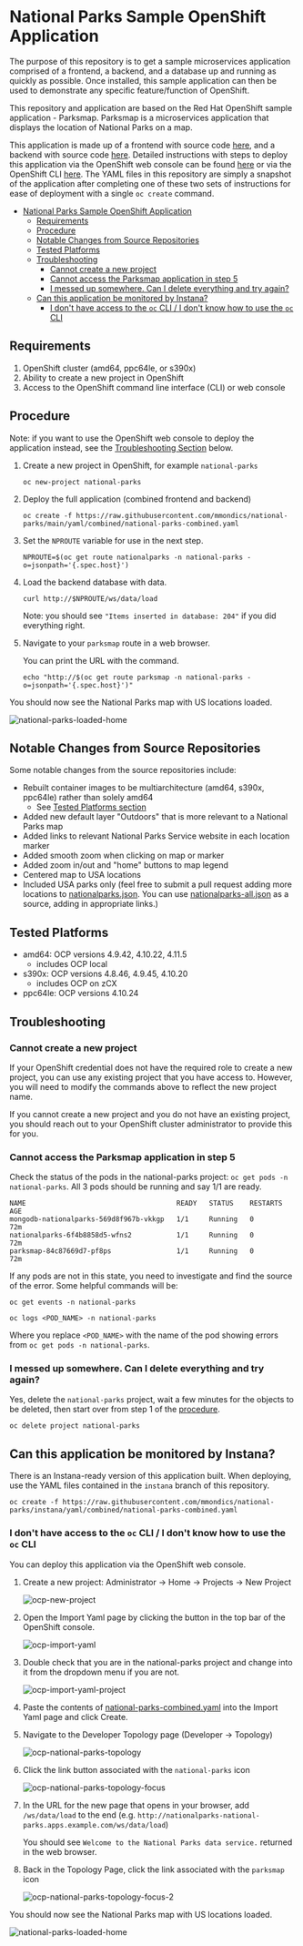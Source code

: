 # National Parks Sample OpenShift Application
 
The purpose of this repository is to get a sample microservices application comprised of a frontend, a backend, and a database up and running as quickly as possible. Once installed, this sample application can then be used to demonstrate any specific feature/function of OpenShift. 

This repository and application are based on the Red Hat OpenShift sample application - Parksmap. Parksmap is a microservices application that displays the location of National Parks on a map.

This application is made up of a frontend with source code [here](https://github.com/openshift-roadshow/parksmap-web), and a backend with source code [here](https://github.com/openshift-roadshow/nationalparks-py). Detailed instructions with steps to deploy this application via the OpenShift web console can be found [here](https://docs.openshift.com/container-platform/4.10/getting_started/openshift-web-console.html) or via the OpenShift CLI [here](https://docs.openshift.com/container-platform/4.10/getting_started/openshift-cli.html). The YAML files in this repository are simply a snapshot of the application after completing one of these two sets of instructions for ease of deployment with a single `oc create` command.

- [National Parks Sample OpenShift Application](#national-parks-sample-openshift-application)
  - [Requirements](#requirements)
  - [Procedure](#procedure)
  - [Notable Changes from Source Repositories](#notable-changes-from-source-repositories)
  - [Tested Platforms](#tested-platforms)
  - [Troubleshooting](#troubleshooting)
    - [Cannot create a new project](#cannot-create-a-new-project)
    - [Cannot access the Parksmap application in step 5](#cannot-access-the-parksmap-application-in-step-5)
    - [I messed up somewhere. Can I delete everything and try again?](#i-messed-up-somewhere-can-i-delete-everything-and-try-again)
  - [Can this application be monitored by Instana?](#can-this-application-be-monitored-by-instana)
    - [I don't have access to the `oc` CLI / I don't know how to use the `oc` CLI](#i-dont-have-access-to-the-oc-cli--i-dont-know-how-to-use-the-oc-cli)

## Requirements
1. OpenShift cluster (amd64, ppc64le, or s390x)
2. Ability to create a new project in OpenShift
3. Access to the OpenShift command line interface (CLI) or web console

## Procedure

Note: if you want to use the OpenShift web console to deploy the application instead, see the [Troubleshooting Section](#i-dont-have-access-to-the-oc-cli--i-dont-know-how-to-use-the-oc-cli) below.

1. Create a new project in OpenShift, for example `national-parks`

    ```text
    oc new-project national-parks
    ```

2. Deploy the full application (combined frontend and backend)

    ```text
    oc create -f https://raw.githubusercontent.com/mmondics/national-parks/main/yaml/combined/national-parks-combined.yaml
    ```

3. Set the `NPROUTE` variable for use in the next step.

    ```text
    NPROUTE=$(oc get route nationalparks -n national-parks -o=jsonpath='{.spec.host}')
    ```

4. Load the backend database with data.

    ```text
    curl http://$NPROUTE/ws/data/load
    ```

    Note: you should see `"Items inserted in database: 204"` if you did everything right.

5. Navigate to your `parksmap` route in a web browser. 
   
   You can print the URL with the command.

    ```text
    echo "http://$(oc get route parksmap -n national-parks -o=jsonpath='{.spec.host}')"
    ```
  
You should now see the National Parks map with US locations loaded.

![national-parks-loaded-home](https://raw.githubusercontent.com/mmondics/media/main/images/national-parks-loaded-home.png)

## Notable Changes from Source Repositories
Some notable changes from the source repositories include:
- Rebuilt container images to be multiarchitecture (amd64, s390x, ppc64le) rather than solely amd64
  - See [Tested Platforms section](#tested-platforms)
- Added new default layer "Outdoors" that is more relevant to a National Parks map
- Added links to relevant National Parks Service website in each location marker
- Added smooth zoom when clicking on map or marker
- Added zoom in/out and "home" buttons to map legend
- Centered map to USA locations
- Included USA parks only (feel free to submit a pull request adding more locations to [nationalparks.json](/source/nationalparks-py/nationalparks.json). You can use [nationalparks-all.json](/source/nationalparks-py/nationalparks-all.json) as a source, adding in appropriate links.)


## Tested Platforms
- amd64: OCP versions 4.9.42, 4.10.22, 4.11.5
  - includes OCP local
- s390x: OCP versions 4.8.46, 4.9.45, 4.10.20
  - includes OCP on zCX
- ppc64le: OCP versions 4.10.24

## Troubleshooting

### Cannot create a new project

If your OpenShift credential does not have the required role to create a new project, you can use any existing project that you have access to. However, you will need to modify the commands above to reflect the new project name.

If you cannot create a new project and you do not have an existing project, you should reach out to your OpenShift cluster administrator to provide this for you.

### Cannot access the Parksmap application in step 5

Check the status of the pods in the national-parks project: `oc get pods -n national-parks`. All 3 pods should be running and say 1/1 are ready.

```text
NAME                                     READY   STATUS    RESTARTS   AGE
mongodb-nationalparks-569d8f967b-vkkgp   1/1     Running   0          72m
nationalparks-6f4b8858d5-wfns2           1/1     Running   0          72m
parksmap-84c87669d7-pf8ps                1/1     Running   0          72m
```

If any pods are not in this state, you need to investigate and find the source of the error. Some helpful commands will be: 

```text
oc get events -n national-parks
```

```text
oc logs <POD_NAME> -n national-parks
```

Where you replace `<POD_NAME>` with the name of the pod showing errors from `oc get pods -n national-parks`.

### I messed up somewhere. Can I delete everything and try again?

Yes, delete the `national-parks` project, wait a few minutes for the objects to be deleted, then start over from step 1 of the [procedure](#procedure).

```text
oc delete project national-parks
```

## Can this application be monitored by Instana?

There is an Instana-ready version of this application built. When deploying, use the YAML files contained in the `instana` branch of this repository.

```text
oc create -f https://raw.githubusercontent.com/mmondics/national-parks/instana/yaml/combined/national-parks-combined.yaml
```

### I don't have access to the `oc` CLI / I don't know how to use the `oc` CLI

You can deploy this application via the OpenShift web console.

1. Create a new project: Administrator -> Home -> Projects -> New Project

    ![ocp-new-project](https://raw.githubusercontent.com/mmondics/media/main/images/ocp-new-project.png)

2. Open the Import Yaml page by clicking the button in the top bar of the OpenShift console. 

    ![ocp-import-yaml](https://raw.githubusercontent.com/mmondics/media/main/images/ocp-import-yaml.png)

3. Double check that you are in the national-parks project and change into it from the dropdown menu if you are not. 

    ![ocp-import-yaml-project](https://raw.githubusercontent.com/mmondics/media/main/images/ocp-import-yaml-project.png)

4. Paste the contents of [national-parks-combined.yaml](/yaml/combined/national-parks-combined.yaml) into the Import Yaml page and click Create.

5. Navigate to the Developer Topology page (Developer -> Topology)

    ![ocp-national-parks-topology](https://raw.githubusercontent.com/mmondics/media/main/images/ocp-national-parks-topology.png)

6. Click the link button associated with the `national-parks` icon

    ![ocp-national-parks-topology-focus](https://raw.githubusercontent.com/mmondics/media/main/images/ocp-national-parks-topology-focus.png)

7. In the URL for the new page that opens in your browser, add `/ws/data/load` to the end (e.g. `http://nationalparks-national-parks.apps.example.com/ws/data/load`)

    You should see `Welcome to the National Parks data service.` returned in the web browser. 

8. Back in the Topology Page, click the link associated with the `parksmap` icon

    ![ocp-national-parks-topology-focus-2](https://raw.githubusercontent.com/mmondics/media/main/images/ocp-national-parks-topology-focus-2.png)

You should now see the National Parks map with US locations loaded.

![national-parks-loaded-home](https://raw.githubusercontent.com/mmondics/media/main/images/national-parks-loaded-home.png)
